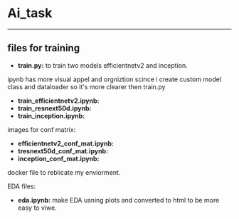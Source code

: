 # Ai_task
---
## files for training 
* **train.py:** to train two models efficientnetv2 and inception.

ipynb has more visual appel and orgniztion scince i create custom model class and dataloader so it's more clearer then train.py

* **train_efficientnetv2.ipynb:** 
* **train_resnext50d.ipynb:** 
* **train_inception.ipynb:** 

images for conf matrix:

* **efficientnetv2_conf_mat.ipynb:** 
* **tresnext50d_conf_mat.ipynb:** 
* **inception_conf_mat.ipynb:** 

docker file to reblicate my enviorment.

EDA files:
* **eda.ipynb:** make EDA usning plots and converted to html to be more easy to viwe.




